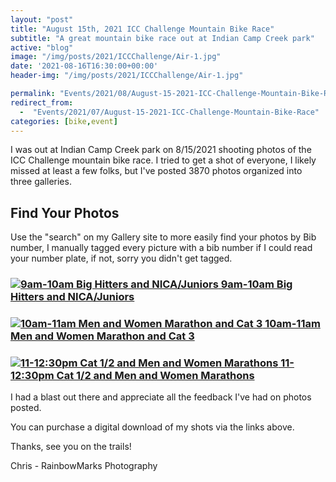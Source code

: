 ```yaml
---
layout: "post"
title: "August 15th, 2021 ICC Challenge Mountain Bike Race"
subtitle: "A great mountain bike race out at Indian Camp Creek park"
active: "blog"
image: "/img/posts/2021/ICCChallenge/Air-1.jpg"
date: '2021-08-16T16:30:00+00:00'
header-img: "/img/posts/2021/ICCChallenge/Air-1.jpg"

permalink: "Events/2021/08/August-15-2021-ICC-Challenge-Mountain-Bike-Race"
redirect_from: 
  -  "Events/2021/07/August-15-2021-ICC-Challenge-Mountain-Bike-Race"
categories: [bike,event]
---
```

I was out at Indian Camp Creek park on 8/15/2021 shooting photos of the ICC Challenge mountain bike race. I tried to get a shot of everyone, I likely missed at least a few folks, but I've posted 3870 photos organized into three galleries.

## Find Your Photos

Use the "search" on my Gallery site to more easily find your photos by Bib number, I manually tagged every picture with a bib number if I could read your number plate, if not, sorry you didn't get tagged.

### [<img src="{% picture direct200 /img/posts/2021/ICCChallenge/ICC-1.jpg %}" alt="9am-10am Big Hitters and NICA/Juniors" /> 9am-10am Big Hitters and NICA/Juniors](https://photos.rainbowmarks.com/2021/Bikes/ICC/ICC-Big-Hitters-and-NICA)

### [<img src="{% picture direct200 /img/posts/2021/ICCChallenge/ICC-2.jpg %}" alt="10am-11am Men and Women Marathon and Cat 3"/> 10am-11am Men and Women Marathon and Cat 3](https://photos.rainbowmarks.com/2021/Bikes/ICC/2021-ICC-Marathon-and-Cat-3-10am-11am)

### [<img src="{% picture direct200 /img/posts/2021/ICCChallenge/ICC-3.jpg %}" alt="11-12:30pm Cat 1/2 and Men and Women Marathons"/> 11-12:30pm Cat 1/2 and Men and Women Marathons](https://photos.rainbowmarks.com/2021/Bikes/ICC/2021-ICC-Cat-12-and-Marathon-11am-1230pm)

I had a blast out there and appreciate all the feedback I've had on photos posted. 

You can purchase a   digital download of my shots via the links above. 

Thanks, see you on the trails!

Chris - RainbowMarks Photography